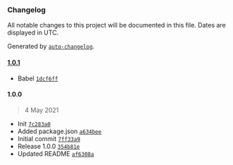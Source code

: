 ### Changelog

All notable changes to this project will be documented in this file. Dates are displayed in UTC.

Generated by [`auto-changelog`](https://github.com/CookPete/auto-changelog).

#### [1.0.1](https://github.com/eea/tableau-api-js/compare/1.0.0...1.0.1)

- Babel [`1dcf6ff`](https://github.com/eea/tableau-api-js/commit/1dcf6ff36a89b556c1723055a7336b34665836ba)

#### 1.0.0

> 4 May 2021

- Init [`7c283a0`](https://github.com/eea/tableau-api-js/commit/7c283a07119c75639e6b16c1cc4efae8c0ec78e7)
- Added package.json [`a634bee`](https://github.com/eea/tableau-api-js/commit/a634beec28d8cdf665d7f5b72c52358133e1bf94)
- Initial commit [`7ff33a9`](https://github.com/eea/tableau-api-js/commit/7ff33a9ad0d6127b2c7798783c0599479ddad578)
- Release 1.0.0 [`354b81e`](https://github.com/eea/tableau-api-js/commit/354b81e637917da8d1fb6dfe362ce0e8fffb81cd)
- Updated README [`af6308a`](https://github.com/eea/tableau-api-js/commit/af6308ac7f68ae9a2c8db0213834afb1e4e896ff)
